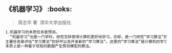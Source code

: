 <h2>《机器学习》 :books: </h2> 

> 周志华 著  清华大学出版社 

```html
1.机器学习的本质任务是预测。
  “机器学习”也是一门学科，研究怎样使得计算机更好地学习，亦即，是一门研究“学习算法”的学科，
主要任务是评估“学习算法”的好坏以及开发新的“学习算法”。这里的“学习算法”是计算机的学习方法，
本质上是一种基于现有的数据产生预测模型的算法。
```
